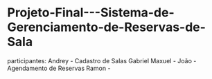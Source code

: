# Projeto-Final---Sistema-de-Gerenciamento-de-Reservas-de-Sala
participantes:
Andrey - Cadastro de Salas
Gabriel Maxuel - 
João - Agendamento de Reservas 
Ramon - 
